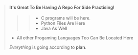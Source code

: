 > #### It's Great To Be Having A Repo For Side Practising!
>
> >> - C programs will be here.
> >> - Python Files Are Here
> >> - Java As Well
> - All other Progaming Languages Too Can Be Located Here
>
>
>  *Everything* is going according to **plan**.